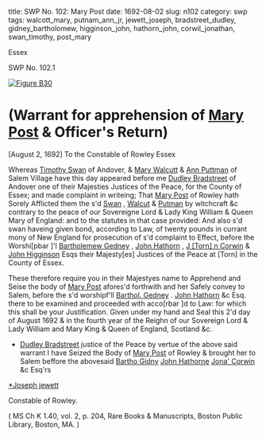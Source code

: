 title: SWP No. 102: Mary Post
date: 1692-08-02
slug: n102
category: swp
tags: walcott_mary, putnam_ann_jr, jewett_joseph, bradstreet_dudley, gidney_bartholomew, higginson_john, hathorn_john, corwil_jonathan, swan_timothy, post_mary




Essex 

<div markdown class="doc" id="n102.1">

<div class="doc_id">SWP No. 102.1</div>


<span markdown class="figure">[![Figure B30](archives/BPL/gifs/B30.gif)](archives/BPL/LARGE/B30.jpg)</span>

# (Warrant for apprehension of [Mary Post](/tag/post_mary.html) & Officer's Return)
[August 2, 1692] To the Constable  of Rowley 
Essex 

Whereas [Timothy Swan](/tag/swan_timothy.html) of Andover, & [Mary Walcutt](/tag/walcott_mary.html) & [Ann Puttman](/tag/putnam_ann_jr.html) of Salem Village have this day appeared before me [Dudley Bradstreet](/tag/bradstreet_dudley.html) of Andover one of their Majesties Justices of the Peace, for the County of Essex; and made complaint in writeing; That [Mary Post](/tag/post_mary.html) of Rowley hath Sorely Afflicted them the s'd [Swan](/tag/swan_timothy.html) , [Walcut](/tag/walcott_mary.html) & [Putman](/tag/putnam_ann_jr.html) by witchcraft &c contrary to the peace of our Sovereigne Lord & Lady King William & Queen Mary of England: and to the statutes in that case provided: And also s'd swan haveing given bond, according to Law, of twenty pounds in currant mony of New England for prosecution of s'd complaint to Effect, before the Worshi[pbar ]'l [Bartholemew Gedney](/tag/gidney_bartholomew.html) , [John Hathorn](/tag/hathorn_john.html) , [J [Torn] n Corwin](/tag/corwil_jonathan.html) & [John Higginson](/tag/higginson_john.html) Esqs their Majesty[es] Justices of the Peace at [Torn] in the County of Essex.

These therefore require you in their Majestyes name to Apprehend and Seise the body of [Mary Post](/tag/post_mary.html) afores'd forthwith and her Safely convey to Salem, before the s'd worshipf'll [Barthol. Gedney](/tag/gidney_bartholomew.html) . [John Hathorn](/tag/hathorn_john.html) &c Esq. there to be examined and proceeded with acco[rbar ]d to Law: for which this shall be your Justification. Given under my hand and Seal this 2'd day of August 1692 & in the fourth year of the Reighn of our Sovereign Lord & Lady William and Mary King & Queen of England, Scotland &c.

* [Dudley Bradstreet](/tag/bradstreet_dudley.html) justice of the Peace by vertue of the above said warrant I have Seized the Body of [Mary Post](/tag/post_mary.html) of Rowley & brought her to Salem beffore the abovesaid [Bartho Gidny](/tag/gidney_bartholomew.html) [John Hathorne](/tag/hathorn_john.html) [Jona' Corwin](/tag/corwil_jonathan.html) &c Esq'rs

[*Joseph jewett](/tag/jewett_joseph.html)

Constable of Rowley. 

( MS Ch K 1.40, vol. 2, p. 204, Rare Books & Manuscripts, Boston Public Library, Boston, MA. )


</div>

